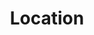 ---
title: Location
tags:
icon: location
svg: '<svg xmlns="http://www.w3.org/2000/svg" width="24" height="24" fill="none" viewBox="0 0 24 24" stroke-width="1.5" stroke-linecap="round" stroke-linejoin="round" stroke="currentColor"><path d="M12.547 20.62a.932.932 0 0 1-1.094 0C6.74 17.216 1.735 10.215 6.793 5.157a7.364 7.364 0 0 1 10.414 0c5.058 5.058.054 12.059-4.66 15.463Z"/><path d="M12 11.91a2 2 0 1 0 0-4.001 2 2 0 0 0 0 4Z"/></svg>'
---